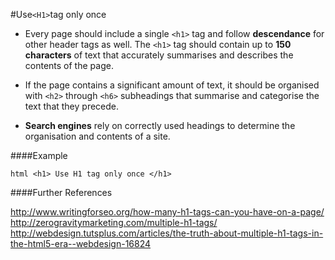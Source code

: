 #Use`<H1>`tag only once

* Every page should include a single `<h1>` tag and follow **descendance** for other header tags as well. The `<h1>` tag should contain up to **150 characters** of text that accurately summarises and describes the contents of the page.

* If the page contains a significant amount of text, it should be organised with `<h2>` through `<h6>` subheadings that summarise and categorise the text that they precede.

* **Search engines** rely on correctly used headings to determine the organisation and contents of a site.

####Example

```html <h1> Use H1 tag only once </h1>```

####Further References

http://www.writingforseo.org/how-many-h1-tags-can-you-have-on-a-page/
http://zerogravitymarketing.com/multiple-h1-tags/
http://webdesign.tutsplus.com/articles/the-truth-about-multiple-h1-tags-in-the-html5-era--webdesign-16824
